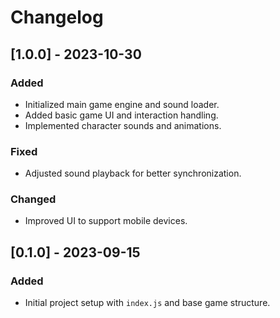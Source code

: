 # Changelog

## [1.0.0] - 2023-10-30
### Added
- Initialized main game engine and sound loader.
- Added basic game UI and interaction handling.
- Implemented character sounds and animations.

### Fixed
- Adjusted sound playback for better synchronization.

### Changed
- Improved UI to support mobile devices.

## [0.1.0] - 2023-09-15
### Added
- Initial project setup with `index.js` and base game structure.
